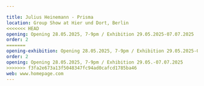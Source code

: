```yaml
---

title: Julius Heinemann - Prisma
location: Group Show at Hier und Dort, Berlin
<<<<<<< HEAD
opening: Opening 28.05.2025, 7-9pm / Exhibition 29.05.2025-07.07.2025
order: 2
=======
opening-exhibition: Opening 28.05.2025, 7-9pm / Exhibition 29.05.2025-07.07.2025
order: 2
opening: Opening 28.05.2025, 7-9pm / Exhibition 29.05.-07.07.2025
>>>>>>> f3fa2e673a13f5048347fc94ad0cafcd1785ba46
web: www.homepage.com
---
```

